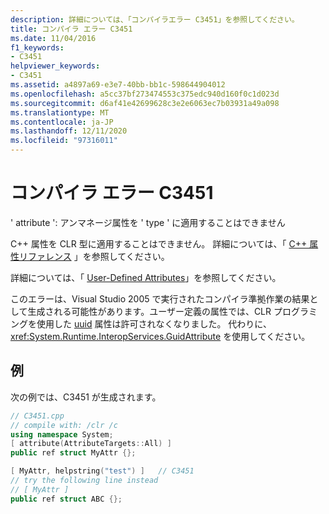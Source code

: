 ```yaml
---
description: 詳細については、「コンパイラエラー C3451」を参照してください。
title: コンパイラ エラー C3451
ms.date: 11/04/2016
f1_keywords:
- C3451
helpviewer_keywords:
- C3451
ms.assetid: a4897a69-e3e7-40bb-bb1c-598644904012
ms.openlocfilehash: a5cc37bf273474553c375edc940d160f0c1d023d
ms.sourcegitcommit: d6af41e42699628c3e2e6063ec7b03931a49a098
ms.translationtype: MT
ms.contentlocale: ja-JP
ms.lasthandoff: 12/11/2020
ms.locfileid: "97316011"
---
```

# <a name="compiler-error-c3451"></a>コンパイラ エラー C3451

' attribute ': アンマネージ属性を ' type ' に適用することはできません

C++ 属性を CLR 型に適用することはできません。 詳細については、「 [C++ 属性リファレンス](../../windows/attributes/attributes-alphabetical-reference.md) 」を参照してください。

詳細については、「 [User-Defined Attributes](../../extensions/user-defined-attributes-cpp-component-extensions.md)」を参照してください。

このエラーは、Visual Studio 2005 で実行されたコンパイラ準拠作業の結果として生成される可能性があります。ユーザー定義の属性では、CLR プログラミングを使用した [uuid](../../windows/attributes/uuid-cpp-attributes.md) 属性は許可されなくなりました。 代わりに、<xref:System.Runtime.InteropServices.GuidAttribute> を使用してください。

## <a name="example"></a>例

次の例では、C3451 が生成されます。

```cpp
// C3451.cpp
// compile with: /clr /c
using namespace System;
[ attribute(AttributeTargets::All) ]
public ref struct MyAttr {};

[ MyAttr, helpstring("test") ]   // C3451
// try the following line instead
// [ MyAttr ]
public ref struct ABC {};
```
